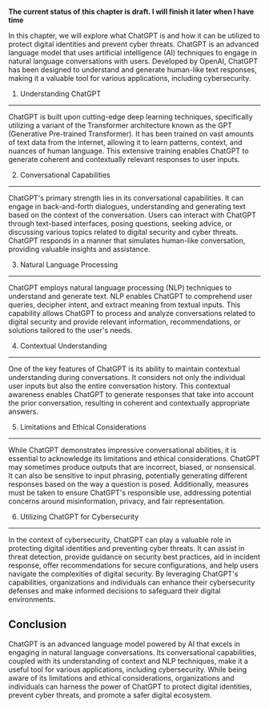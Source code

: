 **The current status of this chapter is draft. I will finish it later when I have time**

In this chapter, we will explore what ChatGPT is and how it can be utilized to protect digital identities and prevent cyber threats. ChatGPT is an advanced language model that uses artificial intelligence (AI) techniques to engage in natural language conversations with users. Developed by OpenAI, ChatGPT has been designed to understand and generate human-like text responses, making it a valuable tool for various applications, including cybersecurity.

1. Understanding ChatGPT
------------------------

ChatGPT is built upon cutting-edge deep learning techniques, specifically utilizing a variant of the Transformer architecture known as the GPT (Generative Pre-trained Transformer). It has been trained on vast amounts of text data from the internet, allowing it to learn patterns, context, and nuances of human language. This extensive training enables ChatGPT to generate coherent and contextually relevant responses to user inputs.

2. Conversational Capabilities
------------------------------

ChatGPT's primary strength lies in its conversational capabilities. It can engage in back-and-forth dialogues, understanding and generating text based on the context of the conversation. Users can interact with ChatGPT through text-based interfaces, posing questions, seeking advice, or discussing various topics related to digital security and cyber threats. ChatGPT responds in a manner that simulates human-like conversation, providing valuable insights and assistance.

3. Natural Language Processing
------------------------------

ChatGPT employs natural language processing (NLP) techniques to understand and generate text. NLP enables ChatGPT to comprehend user queries, decipher intent, and extract meaning from textual inputs. This capability allows ChatGPT to process and analyze conversations related to digital security and provide relevant information, recommendations, or solutions tailored to the user's needs.

4. Contextual Understanding
---------------------------

One of the key features of ChatGPT is its ability to maintain contextual understanding during conversations. It considers not only the individual user inputs but also the entire conversation history. This contextual awareness enables ChatGPT to generate responses that take into account the prior conversation, resulting in coherent and contextually appropriate answers.

5. Limitations and Ethical Considerations
-----------------------------------------

While ChatGPT demonstrates impressive conversational abilities, it is essential to acknowledge its limitations and ethical considerations. ChatGPT may sometimes produce outputs that are incorrect, biased, or nonsensical. It can also be sensitive to input phrasing, potentially generating different responses based on the way a question is posed. Additionally, measures must be taken to ensure ChatGPT's responsible use, addressing potential concerns around misinformation, privacy, and fair representation.

6. Utilizing ChatGPT for Cybersecurity
--------------------------------------

In the context of cybersecurity, ChatGPT can play a valuable role in protecting digital identities and preventing cyber threats. It can assist in threat detection, provide guidance on security best practices, aid in incident response, offer recommendations for secure configurations, and help users navigate the complexities of digital security. By leveraging ChatGPT's capabilities, organizations and individuals can enhance their cybersecurity defenses and make informed decisions to safeguard their digital environments.

Conclusion
----------

ChatGPT is an advanced language model powered by AI that excels in engaging in natural language conversations. Its conversational capabilities, coupled with its understanding of context and NLP techniques, make it a useful tool for various applications, including cybersecurity. While being aware of its limitations and ethical considerations, organizations and individuals can harness the power of ChatGPT to protect digital identities, prevent cyber threats, and promote a safer digital ecosystem.
